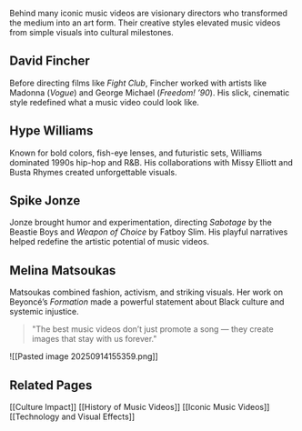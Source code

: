 
Behind many iconic music videos are visionary directors who transformed the medium into an art form. Their creative styles elevated music videos from simple visuals into cultural milestones.  

## David Fincher  

Before directing films like *Fight Club*, Fincher worked with artists like Madonna (*Vogue*) and George Michael (*Freedom! ’90*). His slick, cinematic style redefined what a music video could look like.  

## Hype Williams  

Known for bold colors, fish-eye lenses, and futuristic sets, Williams dominated 1990s hip-hop and R&B. His collaborations with Missy Elliott and Busta Rhymes created unforgettable visuals.  

## Spike Jonze  

Jonze brought humor and experimentation, directing *Sabotage* by the Beastie Boys and *Weapon of Choice* by Fatboy Slim. His playful narratives helped redefine the artistic potential of music videos.  

## Melina Matsoukas  

Matsoukas combined fashion, activism, and striking visuals. Her work on Beyoncé’s *Formation* made a powerful statement about Black culture and systemic injustice.  

> "The best music videos don’t just promote a song — they create images that stay with us forever."  

  
![[Pasted image 20250914155359.png]]
## Related Pages  
[[Culture Impact]]
[[History of Music Videos]]
[[Iconic Music Videos]]
[[Technology and Visual Effects]]
